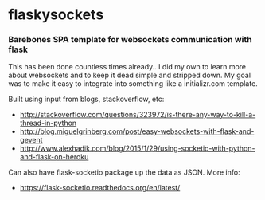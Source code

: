 # flaskysockets
### Barebones SPA template for websockets communication with flask

This has been done countless times already.. I did my own to learn more about websockets and to keep it dead simple and stripped down. My goal was to make it easy to integrate into something like a initializr.com template.

Built using input from blogs, stackoverflow, etc:
  * http://stackoverflow.com/questions/323972/is-there-any-way-to-kill-a-thread-in-python
  * http://blog.miguelgrinberg.com/post/easy-websockets-with-flask-and-gevent
  * http://www.alexhadik.com/blog/2015/1/29/using-socketio-with-python-and-flask-on-heroku

Can also have flask-socketio package up the data as JSON. More info:
  * https://flask-socketio.readthedocs.org/en/latest/
